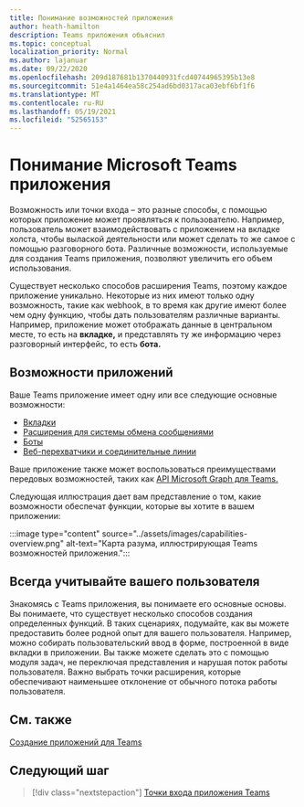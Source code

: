 ```yaml
---
title: Понимание возможностей приложения
author: heath-hamilton
description: Teams приложения объяснил
ms.topic: conceptual
localization_priority: Normal
ms.author: lajanuar
ms.date: 09/22/2020
ms.openlocfilehash: 209d187681b1370440931fcd40744965395b13e8
ms.sourcegitcommit: 51e4a1464ea58c254ad6bd0317aca03ebf6bf1f6
ms.translationtype: MT
ms.contentlocale: ru-RU
ms.lasthandoff: 05/19/2021
ms.locfileid: "52565153"
---
```

# <a name="understand-microsoft-teams-app-capabilities"></a>Понимание Microsoft Teams приложения

Возможность или точки входа – это разные способы, с помощью которых приложение может проявляться к пользователю. Например, пользователь может взаимодействовать с приложением на вкладке холста, чтобы вылаской деятельности или может сделать то же самое с помощью разговорного бота. Различные возможности, используемые для создания Teams приложения, позволяют увеличить его объем использования.

Существует несколько способов расширения Teams, поэтому каждое приложение уникально. Некоторые из них имеют только одну возможность, такие как webhook, в то время как другие имеют более чем одну функцию, чтобы дать пользователям различные варианты. Например, приложение может отображать данные в центральном месте, то есть на **вкладке,** и представлять ту же информацию через разговорный интерфейс, то есть **бота.**

## <a name="app-capabilities"></a>Возможности приложений

Ваше Teams приложение имеет одну или все следующие основные возможности:

* [Вкладки](../tabs/what-are-tabs.md)
* [Расширения для системы обмена сообщениями](../messaging-extensions/what-are-messaging-extensions.md)
* [Боты](../bots/what-are-bots.md)
* [Веб-перехватчики и соединительные линии](../webhooks-and-connectors/what-are-webhooks-and-connectors.md)

Ваше приложение также может воспользоваться преимуществами передовых возможностей, таких как [API Microsoft Graph для Teams.](/graph/teams-concept-overview)

Следующая иллюстрация дает вам представление о том, какие возможности обеспечат функции, которые вы хотите в вашем приложении:

:::image type="content" source="../assets/images/capabilities-overview.png" alt-text="Карта разума, иллюстрирующая Teams возможностей приложения.":::

## <a name="always-consider-your-user"></a>Всегда учитывайте вашего пользователя

Знакомясь с Teams приложения, вы понимаете его основные основы. Вы понимаете, что существует несколько способов создания определенных функций. В таких сценариях, подумайте, как вы можете предоставить более родной опыт для вашего пользователя.
Например, можно собирать пользовательский ввод в форме, построенной в виде вкладки в приложении. Вы также можете сделать это с помощью модуля задач, не переключая представления и нарушая поток работы пользователя. Важно выбрать точки расширения, которые обеспечивают наименьшее отклонение от обычного потока работы пользователя.

## <a name="see-also"></a>См. также

[Создание приложений для Teams](../overview.md)

## <a name="next-step"></a>Следующий шаг

> [!div class="nextstepaction"]
> [Точки входа приложения Teams](../concepts/extensibility-points.md)
